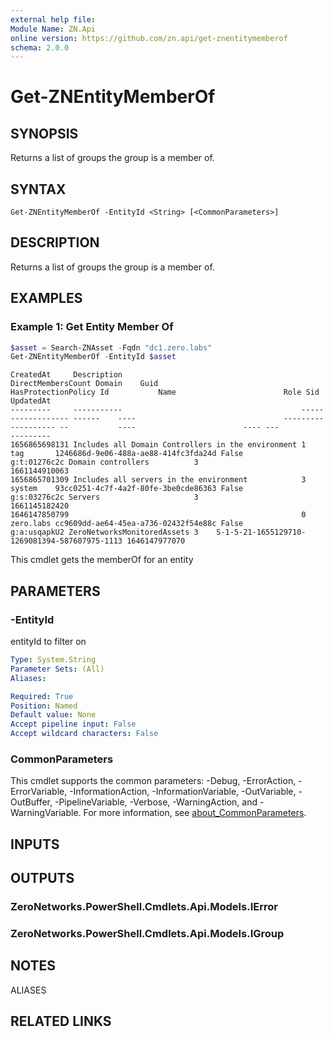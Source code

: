 ```yaml
---
external help file:
Module Name: ZN.Api
online version: https://github.com/zn.api/get-znentitymemberof
schema: 2.0.0
---
```


# Get-ZNEntityMemberOf

## SYNOPSIS
Returns a list of groups the group is a member of.

## SYNTAX

```
Get-ZNEntityMemberOf -EntityId <String> [<CommonParameters>]
```

## DESCRIPTION
Returns a list of groups the group is a member of.

## EXAMPLES

### Example 1: Get Entity Member Of
```powershell
$asset = Search-ZNAsset -Fqdn "dc1.zero.labs"
Get-ZNEntityMemberOf -EntityId $asset 
```

```output
CreatedAt     Description                                        DirectMembersCount Domain    Guid                                 HasProtectionPolicy Id           Name                        Role Sid                                           UpdatedAt
---------     -----------                                        ------------------ ------    ----                                 ------------------- --           ----                        ---- ---                                           ---------
1656865698131 Includes all Domain Controllers in the environment 1                  tag       1246686d-9e06-488a-ae88-414fc3fda24d False               g:t:01276c2c Domain controllers          3                                                  1661144910063
1656865701309 Includes all servers in the environment            3                  system    93cc0251-4c7f-4a2f-80fe-3be0cde86363 False               g:s:03276c2c Servers                     3                                                  1661145182420
1646147850799                                                    0                  zero.labs cc9609dd-ae64-45ea-a736-02432f54e88c False               g:a:usqapkU2 ZeroNetworksMonitoredAssets 3    S-1-5-21-1655129710-1269081394-587607975-1113 1646147977070
```

This cmdlet gets the memberOf for an entity

## PARAMETERS

### -EntityId
entityId to filter on

```yaml
Type: System.String
Parameter Sets: (All)
Aliases:

Required: True
Position: Named
Default value: None
Accept pipeline input: False
Accept wildcard characters: False
```

### CommonParameters
This cmdlet supports the common parameters: -Debug, -ErrorAction, -ErrorVariable, -InformationAction, -InformationVariable, -OutVariable, -OutBuffer, -PipelineVariable, -Verbose, -WarningAction, and -WarningVariable. For more information, see [about_CommonParameters](http://go.microsoft.com/fwlink/?LinkID=113216).

## INPUTS

## OUTPUTS

### ZeroNetworks.PowerShell.Cmdlets.Api.Models.IError

### ZeroNetworks.PowerShell.Cmdlets.Api.Models.IGroup

## NOTES

ALIASES

## RELATED LINKS

